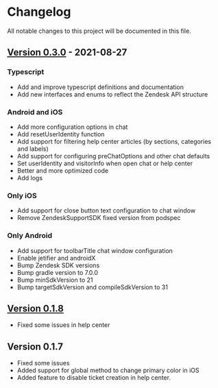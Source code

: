 # Changelog

All notable changes to this project will be documented in this file.
## [Version 0.3.0](https://github.com/livup/react-native-zendesk/compare/0.2.2...0.3.0) - 2021-08-27

### **Typescript**
- Add and improve typescript definitions and documentation
- Add new interfaces and enums to reflect the Zendesk API structure

### **Android and iOS**
- Add more configuration options in chat
- Add resetUserIdentity function
- Add support for filtering help center articles (by sections, categories and labels)
- Add support for configuring preChatOptions and other chat defaults
- Set userIdentity and visitorInfo when open chat or help center
- Better and more optimized code
- Add logs

### **Only iOS**
- Add support for close button text configuration to chat window
- Remove ZendeskSupportSDK fixed version from podspec

### **Only Android**
- Add support for toolbarTitle chat window configuration
- Enable jetifier and androidX
- Bump Zendesk SDK versions
- Bump gradle version to 7.0.0
- Bump minSdkVersion to 21
- Bump targetSdkVersion and compileSdkVersion to 31

## [Version 0.1.8](https://github.com/livup/react-native-zendesk/releases/tag/0.1.8)
- Fixed some issues in help center

## Version 0.1.7
- Fixed some issues
- Added support for global method to change primary color in iOS
- Added feature to disable ticket creation in help center.
